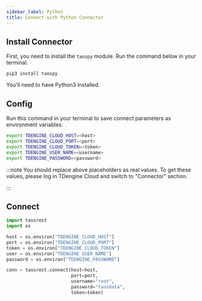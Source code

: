 ```yaml
---
sidebar_label: Python
title: Connect with Python Connector
---
```


## Install Connector

First, you need to install the `taospy` module. Run the command below in your terminal.

```
pip3 install taospy
```

You'll need to have Python3 installed.

## Config

Run this command in your terminal to save connect parameters as environment variables:

```bash
export TDENGINE_CLOUD_HOST=<host>
export TDENGINE_CLOUD_PORT=<port>
export TDENGINE_CLOUD_TOKEN=<token>
export TDENGINE_USER_NAME=<username>
export TDENGINE_PASSWORD=<password>
```


<!-- exclude -->
:::note
You should replace above placeholders as real values. To get these values, please log in TDengine Cloud and switch to "Connector" section.

:::
<!-- exclude-end -->

## Connect

```python
import taosrest
import os

host = os.environ["TDENGINE_CLOUD_HOST"]
port = os.environ["TDENGINE_CLOUD_PORT"]
token = os.environ["TDENGINE_CLOUD_TOKEN"]
user = os.environ["TDENGINE_USER_NAME"]
password = os.environ["TDENGINE_PASSWORD"]

conn = taosrest.connect(host=host,
                        port=port,
                        username="root",
                        password="taosdata",
                        token=token)
```
